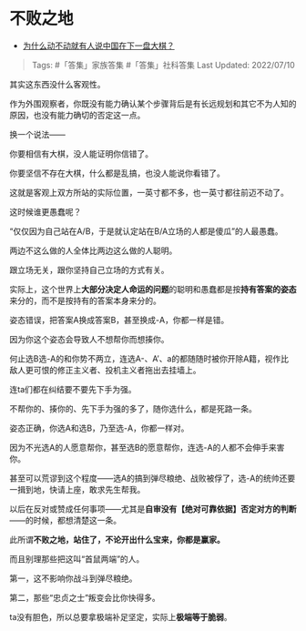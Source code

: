 # 不败之地 

- [为什么动不动就有人说中国在下一盘大棋？](https://www.zhihu.com/question/64743352/answer/2567854702)

>Tags: #「答集」家族答集 #「答集」社科答集 
>Last Updated: 2022/07/10

其实这东西没什么客观性。

作为外围观察者，你既没有能力确认某个步骤背后是有长远规划和其它不为人知的原因，也没有能力确切的否定这一点。

换一个说法——

你要相信有大棋，没人能证明你信错了。

你要坚信不存在大棋，什么都是乱搞，也没人能说你看错了。

这就是客观上双方所站的实际位置，一英寸都不多，也一英寸都往前迈不动了。

这时候谁更愚蠢呢？

“仅仅因为自己站在A/B，于是就认定站在B/A立场的人都是傻瓜”的人最愚蠢。

两边不这么做的人全体比两边这么做的人聪明。

跟立场无关，跟你坚持自己立场的方式有关。

实际上，这个世界上**大部分决定人命运的问题**的聪明和愚蠢都是按**持有答案的姿态**来分的，而不是按持有的答案本身来分的。

姿态错误，把答案A换成答案B，甚至换成-A，你都一样是错。

因为你这个姿态会导致人不想帮你而想揍你。

何止选B选-A的和你势不两立，连选A-、A’、a的都随随时被你开除A籍，视作比敌人更可恨的修正主义者、投机主义者拖出去挂墙上。

连ta们都在纠结要不要先下手为强。

不帮你的、揍你的、先下手为强的多了，随你选什么，都是死路一条。

  

姿态正确，你选A和选B，乃至选-A，你都一样对。

因为不光选A的人愿意帮你，甚至选B的愿意帮你，连选-A的人都不会伸手来害你。

甚至可以荒谬到这个程度——选A的搞到弹尽粮绝、战败被俘了，选-A的统帅还要一揖到地，快请上座，敢求先生帮我。

以后在反对或赞成任何事项——尤其是**自审没有【绝对可靠依据】否定对方的判断**——的时候，都想清楚这一条。

此所谓**不败之地，站住了，不论开出什么宝来，你都是赢家。**

而且别理那些把这叫“首鼠两端”的人。

第一，这不影响你战斗到弹尽粮绝。

第二，那些“忠贞之士”叛变会比你快得多。

  

ta没有胆色，所以总要拿极端补足坚定，实际上**极端等于脆弱**。